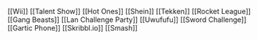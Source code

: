 [[Wii]]
[[Talent Show]]
[[Hot Ones]]
[[Shein]]
[[Tekken]]
[[Rocket League]]
[[Gang Beasts]]
[[Lan Challenge Party]]
[[Uwufufu]]
[[Sword Challenge]]
[[Gartic Phone]]
[[Skribbl.io]]
[[Smash]]